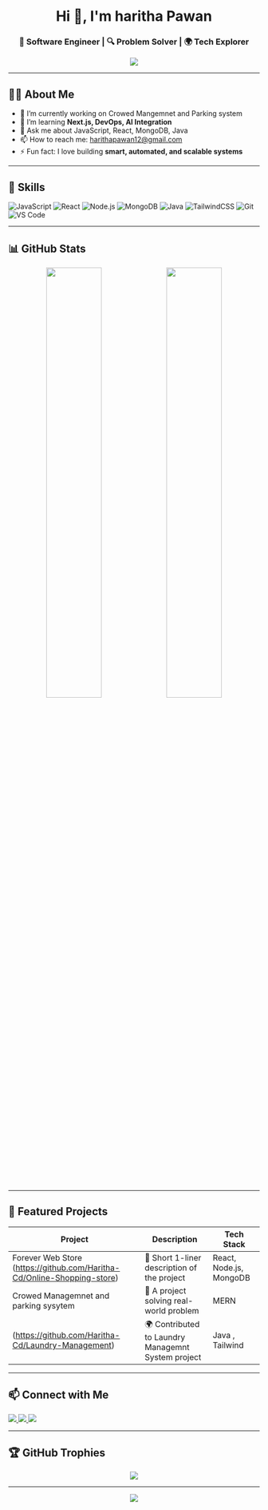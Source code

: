 <!-- Profile Header -->
<h1 align="center">Hi 👋, I'm haritha Pawan </h1>
<h3 align="center">🚀 Software Engineer | 🔍 Problem Solver | 🌍 Tech Explorer</h3>

<p align="center">
  <img src="https://readme-typing-svg.demolab.com/?lines=Full-Stack%20Developer;Open-Source%20Contributor;MERN%20Stack%20Expert;Always%20learning%20new%20things!&center=true&width=500&height=50">
</p>

---

<!-- About Me -->
## 🙋‍♂️ About Me

- 🔭 I’m currently working on  Crowed Mangemnet and Parking system
- 🌱 I’m learning **Next.js, DevOps, AI Integration**
- 💬 Ask me about JavaScript, React, MongoDB, Java
- 📫 How to reach me: harithapawan12@gmail.com 
- ⚡ Fun fact: I love building **smart, automated, and scalable systems**

---

<!-- Skills -->
## 🚀 Skills

![JavaScript](https://img.shields.io/badge/-JavaScript-F7DF1E?style=flat&logo=javascript)
![React](https://img.shields.io/badge/-React-61DAFB?style=flat&logo=react)
![Node.js](https://img.shields.io/badge/-Node.js-339933?style=flat&logo=node.js)
![MongoDB](https://img.shields.io/badge/-MongoDB-47A248?style=flat&logo=mongodb)
![Java](https://img.shields.io/badge/-Java-007396?style=flat&logo=java)
![TailwindCSS](https://img.shields.io/badge/-Tailwind%20CSS-38B2AC?style=flat&logo=tailwind-css)
![Git](https://img.shields.io/badge/-Git-F05032?style=flat&logo=git)
![VS Code](https://img.shields.io/badge/-VS%20Code-007ACC?style=flat&logo=visual-studio-code)

---

<!-- GitHub Stats -->
## 📊 GitHub Stats

<p align="center">
  <img src="https://github-readme-stats.vercel.app/api?username=YOUR_USERNAME&show_icons=true&theme=radical" width="47%" />
  <img src="https://github-readme-streak-stats.herokuapp.com/?user=YOUR_USERNAME&theme=radical" width="47%" />
</p>

---

<!-- Projects -->
## 📌 Featured Projects

| Project | Description | Tech Stack |
|--------|-------------|------------|
| Forever Web Store (https://github.com/Haritha-Cd/Online-Shopping-store) | 🎯 Short 1-liner description of the project | React, Node.js, MongoDB |
| Crowed Managemnet and parking sysytem | 🧠 A project solving real-world problem | MERN |
| (https://github.com/Haritha-Cd/Laundry-Management) | 🌍 Contributed to Laundry Managemnt System project | Java , Tailwind |

---

<!-- Connect -->
## 📫 Connect with Me

<p align="left">
  <a href="https://linkedin.com/in/yourusername" target="_blank">
    <img src="https://img.shields.io/badge/LinkedIn-0077B5?style=flat&logo=linkedin" />
  </a>
  <a href="https://twitter.com/yourusername" target="_blank">
    <img src="https://img.shields.io/badge/Twitter-1DA1F2?style=flat&logo=twitter" />
  </a>
  <a href="https://dev.to/yourusername" target="_blank">
    <img src="https://img.shields.io/badge/DEV.to-000000?style=flat&logo=dev.to" />
  </a>
</p>

---

<!-- GitHub Trophies -->
## 🏆 GitHub Trophies

<p align="center">
  <img src="https://github-profile-trophy.vercel.app/?username=YOUR_USERNAME&theme=darkhub&row=1&column=6" />
</p>

---

<!-- Visitors -->
<p align="center">
  <img src="https://komarev.com/ghpvc/?username=YOUR_USERNAME&label=Profile%20views&color=0e75b6&style=flat" />
</p>
